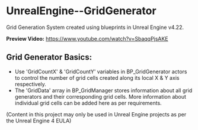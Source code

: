 # UnrealEngine--GridGenerator

Grid Generation System created using blueprints in Unreal Engine v4.22.

**Preview Video:** https://www.youtube.com/watch?v=SbaqqPjsAKE

## Grid Generator Basics:
- Use 'GridCountX' & 'GridCountY' variables in BP_GridGenerator actors to control the number of grid cells created along its local X & Y axis respectively.
- The 'GridData' array in BP_GridManager stores information about all grid generators and their corresponding grid cells. More information about individual grid cells can be added here as per requirements.

(Content in this project may only be used in Unreal Engine projects as per the Unreal Engine 4 EULA)
